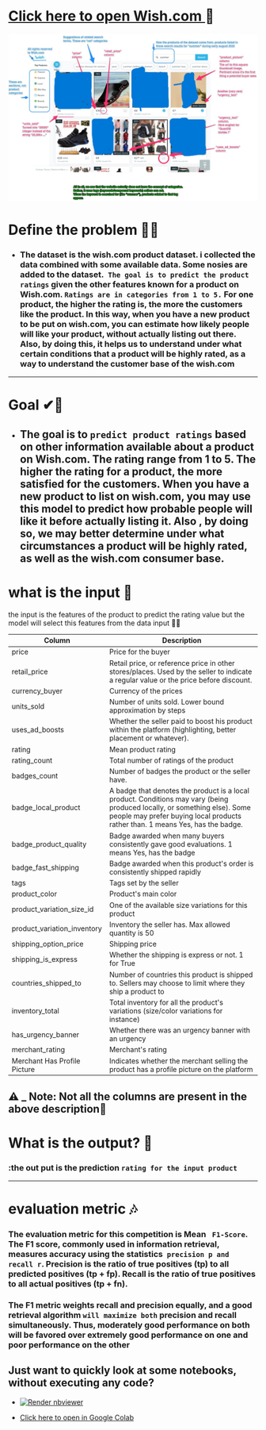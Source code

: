 # [Click here to open Wish.com ](https://www.wish.com/) 🎉

![](https://github.com/AhemdMahmoud/Wish.com/blob/main/represent_Image.jpg)

# Define the problem 🐱‍🚀
* ### The dataset is the wish.com product dataset. i collected the data combined with some available data. Some nosies are added to the dataset.` The goal is to predict the product ratings` given the other features known for a product on Wish.com. `Ratings are in categories from 1 to 5.` For one product, the higher the rating is, the more the customers like the product. In this way, when you have a new product to be put on wish.com, you can estimate how likely people will like your product, without actually listing out there. Also, by doing this, it helps us to understand under what certain conditions that a product will be highly rated, as a way to understand the customer base of the wish.com

---
# Goal ✔🎁
* ## The goal is to `predict product ratings` based on other information available about a product on Wish.com. The rating range from 1 to 5. The higher the rating for a product, the more satisfied for the customers. When you have a new product to list on wish.com, you may use this model to predict how probable people will like it before actually listing it. Also , by doing so, we may better determine under what circumstances a product will be highly rated, as well as the wish.com consumer base.
# what is the input 🤳
the input is the features of the product to predict the rating value but the model will select this features from the data input 🐱‍💻

|Column                           | Description                                                                                   |
|--------------------------------|-----------------------------------------------------------------------------------------------|
| price                          | Price for the buyer                                                                          |
| retail_price                   | Retail price, or reference price in other stores/places. Used by the seller to indicate a regular value or the price before discount.                   |
| currency_buyer                 | Currency of the prices                                                                       |
| units_sold                     | Number of units sold. Lower bound approximation by steps                                      |
| uses_ad_boosts                | Whether the seller paid to boost his product within the platform (highlighting, better placement or whatever). |
| rating                         | Mean product rating                                                                          |
| rating_count                   | Total number of ratings of the product                                                       |
| badges_count                   | Number of badges the product or the seller have.                                             |
| badge_local_product            | A badge that denotes the product is a local product. Conditions may vary (being produced locally, or something else). Some people may prefer buying local products rather than. 1 means Yes, has the badge. |
| badge_product_quality          | Badge awarded when many buyers consistently gave good evaluations. 1 means Yes, has the badge |
| badge_fast_shipping            | Badge awarded when this product's order is consistently shipped rapidly                       |
| tags                           | Tags set by the seller                                                                       |
| product_color                  | Product's main color                                                                         |
| product_variation_size_id      | One of the available size variations for this product                                         |
| product_variation_inventory    | Inventory the seller has. Max allowed quantity is 50                                           |
| shipping_option_price          | Shipping price                                                                                |
| shipping_is_express            | Whether the shipping is express or not. 1 for True                                            |
| countries_shipped_to           | Number of countries this product is shipped to. Sellers may choose to limit where they ship a product to |
| inventory_total                | Total inventory for all the product's variations (size/color variations for instance)         |
| has_urgency_banner             | Whether there was an urgency banner with an urgency                                           |
| merchant_rating                | Merchant's rating                                                                            |
| Merchant Has Profile Picture   | Indicates whether the merchant selling the product has a profile picture on the platform      |

  
## ⚠ _ Note: Not all the columns are present in the above description🤢


# What is the output? 🎂
 ### :the out put is the prediction `rating for the input product`

---------------------------------
# evaluation metric 🎶

### The evaluation metric for this competition is Mean ` F1-Score`. The F1 score, commonly used in information retrieval, measures accuracy using the statistics` precision p and recall r`. Precision is the ratio of true positives (tp) to all predicted positives (tp + fp). Recall is the ratio of true positives to all actual positives (tp + fn).
### The F1 metric weights recall and precision equally, and a good retrieval algorithm `will maximize both` precision and recall simultaneously. Thus, moderately good performance on both will be favored over extremely good performance on one and poor performance on the other

## Just want to quickly look at some notebooks, without executing any code?

* <a href="https://github.com/AhemdMahmoud/Wish.com/blob/main/Wish_com.ipynb"><img src="https://raw.githubusercontent.com/jupyter/design/master/logos/Badges/nbviewer_badge.svg" alt="Render nbviewer" /></a>

* [Click here to open in Google Colab](https://colab.research.google.com/drive/1SBx_f9-fCHKWf7Cr3NNXj1MfyCnhMmNj)

